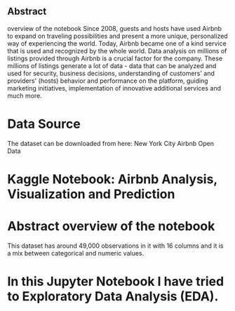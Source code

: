 ## Abstract
overview of the notebook Since 2008, guests and hosts have used Airbnb to expand on traveling possibilities and present a more unique, personalized way of experiencing the world. Today, Airbnb became one of a kind service that is used and recognized by the whole world. Data analysis on millions of listings provided through Airbnb is a crucial factor for the company. These millions of listings generate a lot of data - data that can be analyzed and used for security, business decisions, understanding of customers' and providers' (hosts) behavior and performance on the platform, guiding marketing initiatives, implementation of innovative additional services and much more.

# Data Source
The dataset can be downloaded from here: New York City Airbnb Open Data

# Kaggle Notebook: Airbnb Analysis, Visualization and Prediction

# Abstract overview of the notebook
This dataset has around 49,000 observations in it with 16 columns and it is a mix between categorical and numeric values.

# In this Jupyter Notebook I have tried to Exploratory Data Analysis (EDA).
